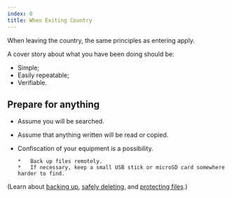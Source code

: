 ```yaml
---
index: 0
title: When Exiting Country
---
```

When leaving the country, the same principles as entering apply.

A cover story about what you have been doing should be:

*   Simple;
*   Easily repeatable;
*   Verifiable.

## Prepare for anything

*   Assume you will be searched. 
*	Assume that anything written will be read or copied.
*   Confiscation of your equipment is a possibility. 

		*	Back up files remotely. 
        *	If necessary, keep a small USB stick or microSD card somewhere harder to find.

(Learn about [backing up](umbrella://lesson/backing-up), [safely deleting](umbrella://lesson/safely-deleting), and [protecting files](umbrella://lesson/protecting-files).)